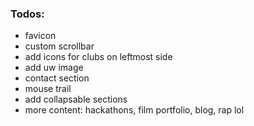 ### Todos:
* favicon
* custom scrollbar
* add icons for clubs on leftmost side
* add uw image
* contact section
* mouse trail
* add collapsable sections
* more content: hackathons, film portfolio, blog, rap lol
